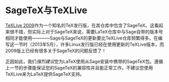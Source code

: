 # SageTeX与TeXLive
[TeXLive 2009](http://www.tug.org/texlive/)作为一个知名的TeX发行版，在其仓库中包含了SageTeX。这看起来很不错，但实际上对于SageTeX来说，需要LaTeX仓库中与Sage自带的版本号相同才能使用————Sage与SageTeX的更新要比TeXLive仓库频繁得多。在编写这一节时（2013年5月），许多Linux发行版已经在使用更新的TeXLive版本，而2009版上已经有很多关于SageTeX的问题反馈了！

正因如此，我们*强烈建议*您为LaTeX使用从Sage安装中携带的SageTeX包。遵循上一节的步骤能保证您的SageTeX的兼容性并且能正常工作。不建议您使用TeXLive来为LaTeX提供SageTeX支持。